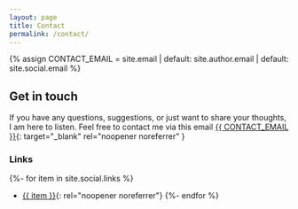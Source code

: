 ```yaml
---
layout: page
title: Contact
permalink: /contact/
---
```


{% assign CONTACT_EMAIL = site.email | default: site.author.email | default: site.social.email %}

## Get in touch

If you have any questions, suggestions, or just want to share your thoughts, I am here to listen. Feel free to contact me via this email [{{ CONTACT_EMAIL }}](<mailto:{{- CONTACT_EMAIL -}}>){: target="\_blank" rel="noopener noreferrer" }

### Links

{%- for item in site.social.links %}
- [{{ item }}](<{{ item | relative_url }}>){: rel="noopener noreferrer"}
{%- endfor %}
